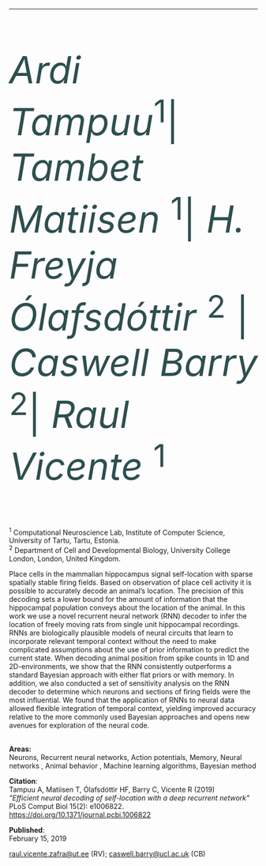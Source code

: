 ***
<p style="color:rgb(47,79,79);font-size:1.9vh;"> <i>Ardi Tampuu</i><sup>1</sup>| <i>Tambet Matiisen</i> <sup>1</sup>| <i>H. Freyja Ólafsdóttir</i> <sup>2</sup> | <i>Caswell Barry</i> <sup>2</sup>| <i>Raul Vicente</i> <sup>1</sup><br> </p>



<sup>1</sup> Computational Neuroscience Lab, Institute of Computer Science, University of Tartu, Tartu, Estonia.
<br>
<sup>2</sup> Department of Cell and Developmental Biology, University College London, London, United Kingdom.


Place cells in the mammalian hippocampus signal self-location with sparse spatially stable firing fields. Based on observation of place cell activity it is 
possible to accurately decode an animal’s location. The precision of this decoding sets a lower bound for the amount of information that the hippocampal 
population conveys about the location of the animal. In this work we use a novel recurrent neural network (RNN) decoder to infer the location of freely moving 
rats from single unit hippocampal recordings. RNNs are biologically plausible models of neural circuits that learn to incorporate relevant temporal context without 
the need to make complicated assumptions about the use of prior information to predict the current state. When decoding animal position from spike counts in 1D and 
2D-environments, we show that the RNN consistently outperforms a standard Bayesian approach with either flat priors or with memory. In addition, we also conducted a 
set of sensitivity analysis on the RNN decoder to determine which neurons and sections of firing fields were the most influential. We found that the application of 
RNNs to neural data allowed flexible integration of temporal context, yielding improved accuracy relative to the more commonly used Bayesian approaches and opens 
new avenues for exploration of the neural code.
<br />
<br />

**Areas:** <br> 
Neurons, Recurrent neural networks, Action potentials, Memory, Neural networks , Animal behavior , Machine learning algorithms, Bayesian method




**Citation**:  
Tampuu A, Matiisen T, Ólafsdóttir HF, Barry C, Vicente R (2019) <br> 
<i>"Efficient neural decoding of self-location with a deep recurrent network"</i><br> 
PLoS Comput Biol 15(2): e1006822. https://doi.org/10.1371/journal.pcbi.1006822

**Published**: <br> 
February 15, 2019 

raul.vicente.zafra@ut.ee (RV); caswell.barry@ucl.ac.uk (CB) <br>